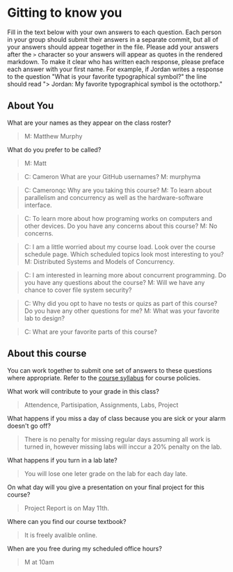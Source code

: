 # Gitting to know you
Fill in the text below with your own answers to each question. Each person in your group should submit their answers in a separate commit, but all of your answers should appear together in the file. Please add your answers after the `>` character so your answers will appear as quotes in the rendered markdown. To make it clear who has written each response, please preface each answer with your first name. For example, if Jordan writes a response to the question "What is your favorite typographical symbol?" the line should read "> Jordan: My favorite typographical symbol is the octothorp." 

## About You
What are your names as they appear on the class roster?
>M: Matthew Murphy

What do you prefer to be called?
>M: Matt

>C: Cameron
What are your GitHub usernames?
>M: murphyma

>C: Cameronqc
Why are you taking this course?
>M: To learn about parallelism and concurrency as well as the hardware-software interface.

>C: To learn more about how programing works on computers and other devices. 
Do you have any concerns about this course?
>M: No concerns.

>C: I am a little worried about my course load.
Look over the course schedule page. Which scheduled topics look most interesting to you?
>M: Distributed Systems and Models of Concurrency.

>C: I am interested in learning more about concurrent programming.
Do you have any questions about the course?
>M: Will we have any chance to cover file system security?

>C: Why did you opt to have no tests or quizs as part of this course?
Do you have any other questions for me?
>M: What was your favorite lab to design?

>C: What are your favorite parts of this course?
## About this course
You can work together to submit one set of answers to these questions where appropriate. Refer to the [course syllabus](http://www.cs.grinnell.edu/~curtsinger/teaching/2018S/CSC213/syllabus/) for course policies.

What work will contribute to your grade in this class?
> Attendence, Partisipation, Assignments, Labs, Project

What happens if you miss a day of class because you are sick or your alarm doesn't go off?
> There is no penalty for missing regular days assuming all work is turned in, however missing labs will inccur a 20% penalty on the lab.

What happens if you turn in a lab late?
> You will lose one leter grade on the lab for each day late.

On what day will you give a presentation on your final project for this course?
> Project Report is on May 11th.

Where can you find our course textbook?
> It is freely avalible online.

When are you free during my scheduled office hours?
> M at 10am
